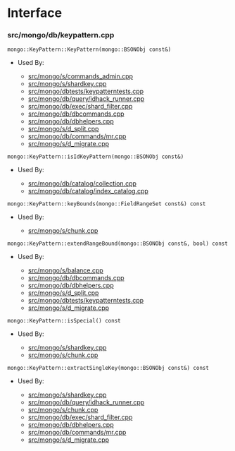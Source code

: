 
# Interface

### src/mongo/db/keypattern.cpp

<div></div>

    mongo::KeyPattern::KeyPattern(mongo::BSONObj const&)

- Used By:

    - [src/mongo/s/commands\_admin.cpp](../sharding)
    - [src/mongo/s/shardkey.cpp](../sharding)
    - [src/mongo/dbtests/keypatterntests.cpp](../unit\_tests)
    - [src/mongo/db/query/idhack\_runner.cpp](../core\_query\_system)
    - [src/mongo/db/exec/shard\_filter.cpp](../core\_query\_system)
    - [src/mongo/db/dbcommands.cpp](../database\_commands)
    - [src/mongo/db/dbhelpers.cpp](../client\_and\_operation\_tracking)
    - [src/mongo/s/d\_split.cpp](../sharding)
    - [src/mongo/db/commands/mr.cpp](../database\_commands)
    - [src/mongo/s/d\_migrate.cpp](../sharding)

<div></div>

    mongo::KeyPattern::isIdKeyPattern(mongo::BSONObj const&)

- Used By:

    - [src/mongo/db/catalog/collection.cpp](../storage\_layer\_structure)
    - [src/mongo/db/catalog/index\_catalog.cpp](../storage\_layer\_structure)

<div></div>

    mongo::KeyPattern::keyBounds(mongo::FieldRangeSet const&) const

- Used By:

    - [src/mongo/s/chunk.cpp](../sharding)

<div></div>

    mongo::KeyPattern::extendRangeBound(mongo::BSONObj const&, bool) const

- Used By:

    - [src/mongo/s/balance.cpp](../sharding)
    - [src/mongo/db/dbcommands.cpp](../database\_commands)
    - [src/mongo/db/dbhelpers.cpp](../client\_and\_operation\_tracking)
    - [src/mongo/s/d\_split.cpp](../sharding)
    - [src/mongo/dbtests/keypatterntests.cpp](../unit\_tests)
    - [src/mongo/s/d\_migrate.cpp](../sharding)

<div></div>

    mongo::KeyPattern::isSpecial() const

- Used By:

    - [src/mongo/s/shardkey.cpp](../sharding)
    - [src/mongo/s/chunk.cpp](../sharding)

<div></div>

    mongo::KeyPattern::extractSingleKey(mongo::BSONObj const&) const

- Used By:

    - [src/mongo/s/shardkey.cpp](../sharding)
    - [src/mongo/db/query/idhack\_runner.cpp](../core\_query\_system)
    - [src/mongo/s/chunk.cpp](../sharding)
    - [src/mongo/db/exec/shard\_filter.cpp](../core\_query\_system)
    - [src/mongo/db/dbhelpers.cpp](../client\_and\_operation\_tracking)
    - [src/mongo/db/commands/mr.cpp](../database\_commands)
    - [src/mongo/s/d\_migrate.cpp](../sharding)
